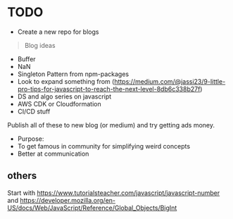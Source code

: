 # TODO
- Create a new repo for blogs

> Blog ideas
- Buffer
- NaN
- Singleton Pattern from npm-packages
- Look to expand something from (https://medium.com/@jassi23/9-little-pro-tips-for-javascript-to-reach-the-next-level-8db6c338b27f)
- DS and algo series on javascript
- AWS CDK or Cloudformation
- CI/CD stuff

Publish all of these to new blog (or medium) and try getting ads money.

- Purpose: 
- To get famous in community for simplifying weird concepts
- Better at communication



## others
Start with https://www.tutorialsteacher.com/javascript/javascript-number
and https://developer.mozilla.org/en-US/docs/Web/JavaScript/Reference/Global_Objects/BigInt